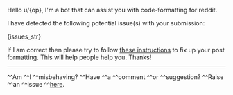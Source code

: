Hello u/{op}, I'm a bot that can assist you with code-formatting for reddit.

I have detected the following potential issue(s) with your submission:

{issues_str}

If I am correct then please try to follow [these instructions](https://www.reddit.com/r/learnpython/wiki/faq#wiki_how_do_i_format_code.3F) to fix up your post formatting. This will help people help you. Thanks!

___

^^Am ^^I ^^misbehaving? ^^Have ^^a ^^comment ^^or ^^suggestion? ^^Raise ^^an ^^issue ^^[here](https://github.com/0Hughman0/pyredditformatbot/issues).
